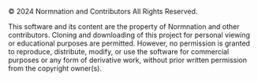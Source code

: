 © 2024 Normnation and Contributors
All Rights Reserved.

This software and its content are the property of Normnation and other contributors. Cloning and downloading of this project for personal viewing or educational purposes are permitted. However, no permission is granted to reproduce, distribute, modify, or use the software for commercial purposes or any form of derivative work, without prior written permission from the copyright owner(s).
